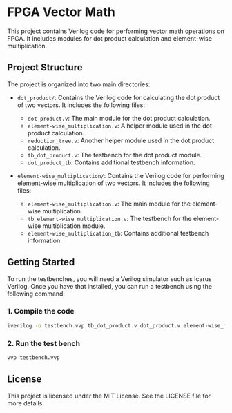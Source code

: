 # FPGA Vector Math

This project contains Verilog code for performing vector math operations on FPGA. It includes modules for dot product calculation and element-wise multiplication.

## Project Structure

The project is organized into two main directories:

- `dot_product/`: Contains the Verilog code for calculating the dot product of two vectors. It includes the following files:
  - `dot_product.v`: The main module for the dot product calculation.
  - `element-wise_multiplication.v`: A helper module used in the dot product calculation.
  - `reduction_tree.v`: Another helper module used in the dot product calculation.
  - `tb_dot_product.v`: The testbench for the dot product module.
  - `dot_product_tb`: Contains additional testbench information.

- `element-wise_multiplication/`: Contains the Verilog code for performing element-wise multiplication of two vectors. It includes the following files:
  - `element-wise_multiplication.v`: The main module for the element-wise multiplication.
  - `tb_element-wise_multiplication.v`: The testbench for the element-wise multiplication module.
  - `element-wise_multiplication_tb`: Contains additional testbench information.

## Getting Started

To run the testbenches, you will need a Verilog simulator such as Icarus Verilog. Once you have that installed, you can run a testbench using the following command:

### 1. Compile the code
```sh
iverilog -o testbench.vvp tb_dot_product.v dot_product.v element-wise_multiplication.v reduction_tree.v
```

### 2. Run the test bench
```sh
vvp testbench.vvp
```

## License

This project is licensed under the MIT License. See the LICENSE file for more details. 
